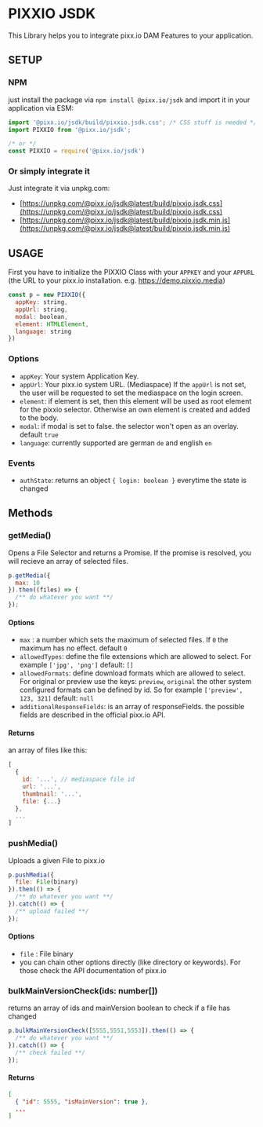 # PIXXIO JSDK

This Library helps you to integrate pixx.io DAM Features to your application.

## SETUP

### NPM

just install the package via `npm install @pixx.io/jsdk` and import it in your application via ESM:
```javascript
import '@pixx.io/jsdk/build/pixxio.jsdk.css'; /* CSS stuff is needed */
import PIXXIO from '@pixx.io/jsdk';

/* or */
const PIXXIO = require('@pixx.io/jsdk')
```

### Or simply integrate it

Just integrate it via unpkg.com:
- [https://unpkg.com/@pixx.io/jsdk@latest/build/pixxio.jsdk.css](https://unpkg.com/@pixx.io/jsdk@latest/build/pixxio.jsdk.css)
- [https://unpkg.com/@pixx.io/jsdk@latest/build/pixxio.jsdk.min.js](https://unpkg.com/@pixx.io/jsdk@latest/build/pixxio.jsdk.min.js)


## USAGE

First you have to initialize the PIXXIO Class with your `APPKEY` and your `APPURL` (the URL to your pixx.io installation. e.g. https://demo.pixxio.media)

```javascript
const p = new PIXXIO({
  appKey: string,
  appUrl: string,
  modal: boolean,
  element: HTMLElement,
  language: string
})
```
### Options

- `appKey`: Your system Application Key.
- `appUrl`: Your pixx.io system URL. (Mediaspace) If the `appUrl` is not set, the user will be requested to set the mediaspace on the login screen.
- `element`: if element is set, then this element will be used as root element for the pixxio selector. Otherwise an own element is created and added to the body. 
- `modal`: if modal is set to false. the selector won't open as an overlay. default `true`
- `language`: currently supported are german `de` and english `en`

### Events

- `authState`: returns an object `{ login: boolean }` everytime the state is changed

## Methods

### getMedia()

Opens a File Selector and returns a Promise. If the promise is resolved, you will recieve an array of selected files.

```javascript
p.getMedia({
  max: 10
}).then((files) => {
  /** do whatever you want **/
});
```

#### Options

- `max` : a number which sets the maximum of selected files. If `0` the maximum has no effect. default `0` 
- `allowedTypes`: define the file extensions which are allowed to select. For example `['jpg', 'png']` default: `[]`
- `allowedFormats`: define download formats which are allowed to select. For original or preview use the keys: `preview`, `original` the other system configured formats can be defined by id. So for example `['preview', 123, 321]` default: `null`
- `additionalResponseFields`: is an array of responseFields. the possible fields are described in the official pixx.io API.

#### Returns

an array of files like this:

```javascript 
[
  {
    id: '...', // mediaspace file id
    url: '...',
    thumbnail: '...',
    file: {...}
  }, 
  ...
]
```


### pushMedia()

Uploads a given File to pixx.io

```javascript
p.pushMedia({
  file: File(binary)
}).then(() => {
  /** do whatever you want **/
}).catch(() => {
  /** upload failed **/
});
```

#### Options

- `file` : File binary
- you can chain other options directly (like directory or keywords). For those check the API documentation of pixx.io


### bulkMainVersionCheck(ids: number[])

returns an array of ids and mainVersion boolean to check if a file has changed 

```javascript
p.bulkMainVersionCheck([5555,5551,5553]).then(() => {
  /** do whatever you want **/
}).catch(() => {
  /** check failed **/
});
```

#### Returns

```json
[
  { "id": 5555, "isMainVersion": true },
  ...
]
```

